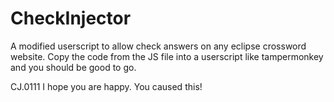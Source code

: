 # CheckInjector
A modified userscript to allow check answers on any eclipse crossword website. Copy the code from the JS file into a userscript like tampermonkey and you should be good to go.

CJ.0111 I hope you are happy. You caused this!
